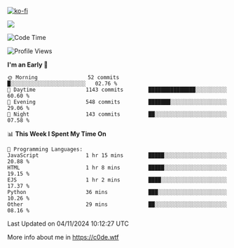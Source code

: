 [![ko-fi](https://ko-fi.com/img/githubbutton_sm.svg)](https://ko-fi.com/Z8Z4Y2LKX)

<a href="https://wakatime.com"><img src="https://wakatime.com/share/@c0dezin/b7f18a7c-ab3a-40b8-8bc7-b1b7bf71f1d6.svg" /></a>

<!--START_SECTION:waka-->
![Code Time](http://img.shields.io/badge/Code%20Time-135%20hrs%2047%20mins-blue)

![Profile Views](http://img.shields.io/badge/Profile%20Views-2-blue)

**I'm an Early 🐤** 

```text
🌞 Morning                52 commits          █░░░░░░░░░░░░░░░░░░░░░░░░   02.76 % 
🌆 Daytime                1143 commits        ███████████████░░░░░░░░░░   60.60 % 
🌃 Evening                548 commits         ███████░░░░░░░░░░░░░░░░░░   29.06 % 
🌙 Night                  143 commits         ██░░░░░░░░░░░░░░░░░░░░░░░   07.58 % 
```


📊 **This Week I Spent My Time On** 

```text
💬 Programming Languages: 
JavaScript               1 hr 15 mins        █████░░░░░░░░░░░░░░░░░░░░   20.88 % 
HTML                     1 hr 8 mins         █████░░░░░░░░░░░░░░░░░░░░   19.15 % 
EJS                      1 hr 2 mins         ████░░░░░░░░░░░░░░░░░░░░░   17.37 % 
Python                   36 mins             ███░░░░░░░░░░░░░░░░░░░░░░   10.26 % 
Other                    29 mins             ██░░░░░░░░░░░░░░░░░░░░░░░   08.16 % 
```


 Last Updated on 04/11/2024 10:12:27 UTC
<!--END_SECTION:waka-->

More info about me in https://c0de.wtf
